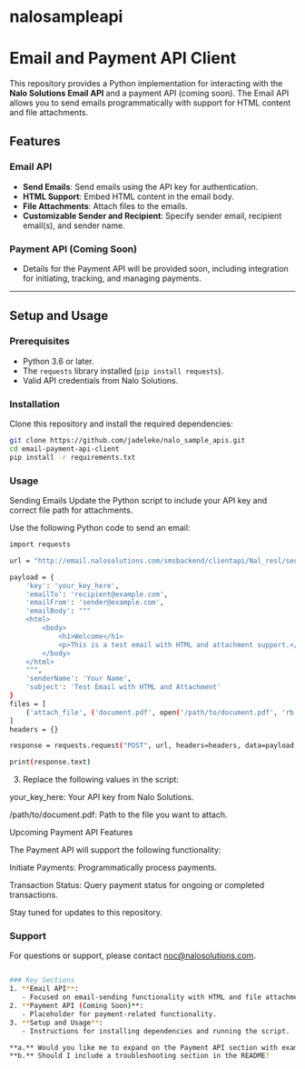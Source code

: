 # nalosampleapi
# Email and Payment API Client

This repository provides a Python implementation for interacting with the **Nalo Solutions Email API** and a payment API (coming soon). The Email API allows you to send emails programmatically with support for HTML content and file attachments.

## Features

### Email API
- **Send Emails**: Send emails using the API key for authentication.
- **HTML Support**: Embed HTML content in the email body.
- **File Attachments**: Attach files to the emails.
- **Customizable Sender and Recipient**: Specify sender email, recipient email(s), and sender name.




### Payment API (Coming Soon)
- Details for the Payment API will be provided soon, including integration for initiating, tracking, and managing payments.

---

## Setup and Usage

### Prerequisites
- Python 3.6 or later.
- The `requests` library installed (`pip install requests`).
- Valid API credentials from Nalo Solutions.

### Installation
Clone this repository and install the required dependencies:
```bash
git clone https://github.com/jadeleke/nalo_sample_apis.git
cd email-payment-api-client
pip install -r requirements.txt
````

### Usage
Sending Emails
Update the Python script to include your API key and correct file path for attachments.

Use the following Python code to send an email:

```bash
import requests

url = "http://email.nalosolutions.com/smsbackend/clientapi/Nal_resl/send-email/"

payload = {
    'key': 'your_key_here',
    'emailTo': 'recipient@example.com',
    'emailFrom': 'sender@example.com',
    'emailBody': """
    <html>
        <body>
            <h1>Welcome</h1>
            <p>This is a test email with HTML and attachment support.</p>
        </body>
    </html>
    """,
    'senderName': 'Your Name',
    'subject': 'Test Email with HTML and Attachment'
}
files = [
    ('attach_file', ('document.pdf', open('/path/to/document.pdf', 'rb'), 'application/pdf'))
]
headers = {}

response = requests.request("POST", url, headers=headers, data=payload, files=files)

print(response.text)
````


3. Replace the following values in the script:

your_key_here: Your API key from Nalo Solutions.

/path/to/document.pdf: Path to the file you want to attach.


Upcoming Payment API Features

The Payment API will support the following functionality:

Initiate Payments: Programmatically process payments.

Transaction Status: Query payment status for ongoing or completed transactions.

Stay tuned for updates to this repository.

### Support
For questions or support, please contact noc@nalosolutions.com.

```bash

### Key Sections
1. **Email API**:
   - Focused on email-sending functionality with HTML and file attachments.
2. **Payment API (Coming Soon)**:
   - Placeholder for payment-related functionality.
3. **Setup and Usage**:
   - Instructions for installing dependencies and running the script.

**a.** Would you like me to expand on the Payment API section with example placeholders?  
**b.** Should I include a troubleshooting section in the README?
````





